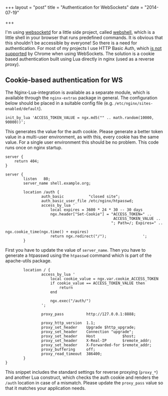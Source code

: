 +++
layout = "post"
title = "Authentication for WebSockets"
date = "2014-07-19"

+++

I'm using [websocketd](https://github.com/joewalnes/websocketd) for a little
side project, called [webshell](https://github.com/pboehm/webshell), which is a
little shell in your browser that runs predefined commands. It is obvious that
this shouldn't be accessible by everyone! So there is a need for
authentication. For most of my projects I use HTTP Basic Auth, which [is not
supported](https://code.google.com/p/chromium/issues/detail?id=123862) by
Chrome when using WebSockets. The solution is a cookie based authentication
built using Lua directly in nginx (used as a reverse proxy).

## Cookie-based authentication for WS

The Nginx-Lua-integration is available as a separate module, which is available
through the `nginx-extras` package in general. The configuration below should
be placed in a suitable config file (e.g. `/etc/nginx/sites-enabled/default`).

```nginx
init_by_lua 'ACCESS_TOKEN_VALUE = ngx.md5("" .. math.random(10000, 90000))';
```

This generates the value for the auth cookie. Please generate a better token
value in a multi-user environment, as with this, every cookie has the same
value. For a single user environment this should be no problem. This code runs
once on nginx startup.


```nginx
server {
    return 404;
}

server {
        listen   80;
        server_name shell.example.org;

        location /auth {
                auth_basic           "closed site";
                auth_basic_user_file /etc/nginx/htpasswd;
                access_by_lua '
                    local expires = 3600 * 24 * 30 -- 30 days
                    ngx.header["Set-Cookie"] = "ACCESS_TOKEN=" ..
                                                ACCESS_TOKEN_VALUE ..
                                               "; Path=/; Expires=" ..
                                               ngx.cookie_time(ngx.time() + expires)
                    return ngx.redirect("/");                ';
        }
```

First you have to update the value of `server_name`. Then you have to generate
a htpasswd using the `htpasswd` command which is part of the apache-utils
package.

```nginx
        location / {
                access_by_lua '
                    local cookie_value = ngx.var.cookie_ACCESS_TOKEN
                    if cookie_value == ACCESS_TOKEN_VALUE then
                        return
                    end

                    ngx.exec("/auth/")
                ';

                proxy_pass          http://127.0.0.1:8888;

                proxy_http_version  1.1;
                proxy_set_header    Upgrade $http_upgrade;
                proxy_set_header    Connection "upgrade";
                proxy_set_header    Host            $host;
                proxy_set_header    X-Real-IP       $remote_addr;
                proxy_set_header    X-Forwarded-for $remote_addr;
                proxy_buffering     off;
                proxy_read_timeout  386400;
        }
}
```

This snippet includes the standard settings for reverse proxying (`proxy_*`)
and another Lua construct, which checks the auth cookie and renders the `/auth`
location in case of a mismatch. Please update the `proxy_pass` value so that it
matches your application needs.
